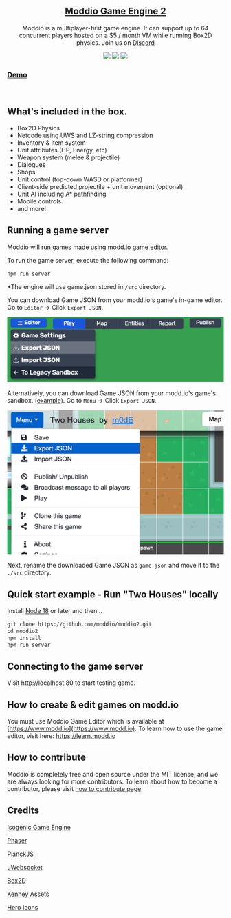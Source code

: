 
<div align="center">
  <h2><a href="https://modd.io">Moddio Game Engine 2</a></h2>
  <p>Moddio is a multiplayer-first game engine. It can support up to 64 concurrent players hosted on a $5 / month VM while running Box2D physics. Join us on <a href="https://discord.gg/XRe8T7K">Discord</a>
</div>

<div align="center">
  <img src="https://img.shields.io/github/contributors/moddio/moddio2?style=for-the-badge&color=f01313">
  <img src="https://img.shields.io/github/last-commit/moddio/moddio2?style=for-the-badge&color=f01313">
  <img src="https://img.shields.io/github/languages/code-size/moddio/moddio2?style=for-the-badge&color=f01313">
</div>


<h3><a href="http://modd.io/play/two-houses">Demo</a></h3>
<br>

## What's included in the box.
- Box2D Physics
- Netcode using UWS and LZ-string compression
- Inventory & item system
- Unit attributes (HP, Energy, etc)
- Weapon system (melee & projectile)
- Dialogues
- Shops
- Unit control (top-down WASD or platformer)
- Client-side predicted projectile + unit movement (optional)
- Unit AI including A* pathfinding
- Mobile controls
- and more!

## Running a game server
Moddio will run games made using [modd.io game editor](https://www.modd.io).

To run the game server, execute the following command:
```
npm run server
```
*The engine will use game.json stored in `/src` directory.

You can download Game JSON from your modd.io's game's in-game editor. Go to `Editor` -> Click `Export JSON`.

<img src="./assets/images/gamejson2.png" width="600" alt="How to get game json in game's in-game editor">

Alternatively, you can download Game JSON from your modd.io's game's sandbox. ([example](https://modd.io/edit/two-houses)). Go to `Menu` -> Click `Export JSON`.

<img src="./assets/images/gamejson.png" width="600" alt="How to get game json in game's sandbox">

Next, rename the downloaded Game JSON as `game.json` and move it to the `./src` directory.

## Quick start example - Run "Two Houses" locally

Install [Node 18](https://nodejs.org) or later and then...

```
git clone https://github.com/moddio/moddio2.git
cd moddio2
npm install
npm run server
```

## Connecting to the game server
Visit http://localhost:80 to start testing game.

## How to create & edit games on modd.io
You must use Moddio Game Editor which is available at [https://www.modd.io](https://www.modd.io).
To learn how to use the game editor, visit here: https://learn.modd.io

## How to contribute
Moddio is completely free and open source under the MIT license, and we are always looking for more contributors.
To learn about how to become a contributor, please visit [how to contribute page](https://docs.modd.io/how-to-contribute)


## Credits ##
[Isogenic Game Engine](https://www.isogenicengine.com/)

[Phaser](https://phaser.io/)

[PlanckJS](https://github.com/piqnt/planck.js)

[uWebsocket](https://github.com/uNetworking/uWebSockets)

[Box2D](https://github.com/erincatto/box2d)

[Kenney Assets](https://www.kenney.nl/)

[Hero Icons](https://github.com/tailwindlabs/heroicons)
